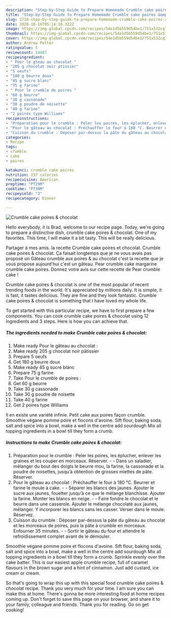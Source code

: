 ```yaml
---
description: "Step-by-Step Guide to Prepare Homemade Crumble cake poires &amp;amp; chocolat"
title: "Step-by-Step Guide to Prepare Homemade Crumble cake poires &amp;amp; chocolat"
slug: 2718-step-by-step-guide-to-prepare-homemade-crumble-cake-poires-and-amp-chocolat
date: 2020-10-16T05:14:16.322Z
image: https://img-global.cpcdn.com/recipes/54e1d5b559d54be1/751x532cq70/crumble-cake-poires-chocolat-photo-principale-de-la-recette.jpg
thumbnail: https://img-global.cpcdn.com/recipes/54e1d5b559d54be1/751x532cq70/crumble-cake-poires-chocolat-photo-principale-de-la-recette.jpg
cover: https://img-global.cpcdn.com/recipes/54e1d5b559d54be1/751x532cq70/crumble-cake-poires-chocolat-photo-principale-de-la-recette.jpg
author: Andrew Potter
ratingvalue: 5
reviewcount: 14487
recipeingredient:
- " Pour le gteau au chocolat "
- "205 g chocolat noir ptissier"
- "5 oeufs"
- "180 g beurre doux"
- "45 g sucre blanc"
- "75 g farine"
- " Pour le crumble de poires "
- "60 g beurre"
- "30 g cassonade"
- "30 g poudre de noisette"
- "40 g farine"
- "2 poires type Williams"
recipeinstructions:
- "Préparation pour le crumble : Peler les poires, les éplucher, enlever les graines et les couper en morceaux. Réserver.  Dans un saladier, mélanger du bout des doigts le beurre mou, la farine, la cassonade et la poudre de noisettes, jusqu’à obtention de grosses miettes de pâte. Réserver."
- "Pour le gâteau au chocolat : Préchauffer le four à 180 °C. Beurrer et farine le moule à cake.  Séparer les blancs des jaunes. Ajouter le sucre aux jaunes, fouetter jusqu’à ce que le mélange blanchisse. Ajouter la farine. Monter les blancs en neige.  Faire fondre le chocolat et le beurre dans une casserole. Ajouter le mélange chocolaté aux jaunes, mélanger. Y incorporer les blancs sans les casser. Verser dans le moule. Réservez."
- "Cuisson du crumble : Déposer par-dessus la pâte du gâteau au chocolat et les morceaux de poires, puis la pâte à crumble en morceaux. Enfourner 35 minutes.  Sortir le gâteau du four et attendre le refroidissement complet avant de le démouler."
categories:
- Recipe
tags:
- crumble
- cake
- poires

katakunci: crumble cake poires 
nutrition: 237 calories
recipecuisine: American
preptime: "PT29M"
cooktime: "PT30M"
recipeyield: "3"
recipecategory: Dinner

---
```



![Crumble cake poires &amp; chocolat](https://img-global.cpcdn.com/recipes/54e1d5b559d54be1/751x532cq70/crumble-cake-poires-chocolat-photo-principale-de-la-recette.jpg)

Hello everybody, it is Brad, welcome to our recipe page. Today, we're going to prepare a distinctive dish, crumble cake poires &amp; chocolat. One of my favorites. This time, I will make it a bit tasty. This will be really delicious.

Partager à mes amis. la recette Crumble cake poires et chocolat. Crumble cake poires &amp; chocolat. Ça faisait longtemps que je ne vous avais pas proposé un Gâteau crumble aux poires &amp; au chocolat c&#39;est la recette que je vous propose aujourd&#39;hui c&#39;est un gâteau. Pear crumble cake margarine crumble cake poires. Donnez votre avis sur cette recette de Pear crumble cake !

Crumble cake poires &amp; chocolat is one of the most popular of recent trending foods in the world. It's appreciated by millions daily. It is simple, it is fast, it tastes delicious. They are fine and they look fantastic. Crumble cake poires &amp; chocolat is something that I have loved my whole life.


To get started with this particular recipe, we have to first prepare a few components. You can cook crumble cake poires &amp; chocolat using 12 ingredients and 3 steps. Here is how you can achieve that.

<!--inarticleads1-->

##### The ingredients needed to make Crumble cake poires &amp; chocolat:

1. Make ready  Pour le gâteau au chocolat :
1. Make ready 205 g chocolat noir pâtissier
1. Prepare 5 oeufs
1. Get 180 g beurre doux
1. Make ready 45 g sucre blanc
1. Prepare 75 g farine
1. Take  Pour le crumble de poires :
1. Get 60 g beurre
1. Take 30 g cassonade
1. Take 30 g poudre de noisette
1. Take 40 g farine
1. Get 2 poires type Williams


Il en existe une variété infinie. Petit cake aux poires façon crumble. Smoothie végane pomme poire et flocons d&#39;avoine. Sift flour, baking soda, salt and spice into a bowl, make a well in the centre add sourdough Mix all topping ingredients in a bowl till they form a crumb. 

<!--inarticleads2-->

##### Instructions to make Crumble cake poires &amp; chocolat:

1. Préparation pour le crumble : Peler les poires, les éplucher, enlever les graines et les couper en morceaux. Réserver. -  - Dans un saladier, mélanger du bout des doigts le beurre mou, la farine, la cassonade et la poudre de noisettes, jusqu’à obtention de grosses miettes de pâte. Réserver.
1. Pour le gâteau au chocolat : Préchauffer le four à 180 °C. Beurrer et farine le moule à cake. -  - Séparer les blancs des jaunes. Ajouter le sucre aux jaunes, fouetter jusqu’à ce que le mélange blanchisse. Ajouter la farine. Monter les blancs en neige. -  - Faire fondre le chocolat et le beurre dans une casserole. Ajouter le mélange chocolaté aux jaunes, mélanger. Y incorporer les blancs sans les casser. Verser dans le moule. Réservez.
1. Cuisson du crumble : Déposer par-dessus la pâte du gâteau au chocolat et les morceaux de poires, puis la pâte à crumble en morceaux. Enfourner 35 minutes. -  - Sortir le gâteau du four et attendre le refroidissement complet avant de le démouler.


Smoothie végane pomme poire et flocons d&#39;avoine. Sift flour, baking soda, salt and spice into a bowl, make a well in the centre add sourdough Mix all topping ingredients in a bowl till they form a crumb. Sprinkle evenly over the cake batter. This is our easiest apple crumble recipe, full of caramel flavours in the brown sugar and a hint of cinnamon. Just add custard, ice cream or cream. 

So that's going to wrap this up with this special food crumble cake poires &amp; chocolat recipe. Thank you very much for your time. I am sure you can make this at home. There's gonna be more interesting food at home recipes coming up. Don't forget to save this page on your browser, and share it to your family, colleague and friends. Thank you for reading. Go on get cooking!
